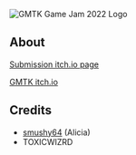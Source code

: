 ![GMTK Game Jam 2022 Logo](/branding/GMTK_logo_400x220.png)
## About

[Submission itch.io page]()

[GMTK itch.io](https://itch.io/jam/gmtk-jam-2022)

## Credits
- [smushy64](https://github.com/smushy64) (Alicia)
- TOXICWIZRD